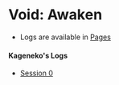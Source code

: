 # Void: Awaken
* Logs are available in [Pages](https://herrevilkitten.github.io/rpg-void-awaken/)
#### Kageneko's Logs

* [Session 0](Session_0.md)

